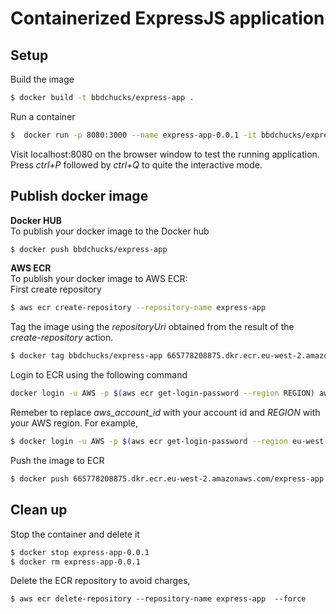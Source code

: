 # Containerized ExpressJS application
## Setup 
Build the image 
```bash
$ docker build -t bbdchucks/express-app .
```
Run a container 
```bash
$  docker run -p 8080:3000 --name express-app-0.0.1 -it bbdchucks/express-app
```
Visit localhost:8080 on the browser window to test the running application.  
Press _ctrl+P_ followed by _ctrl+Q_ to quite the interactive mode. 

## Publish docker image
__Docker HUB__  
To publish your docker image to the Docker hub
```bash
$ docker push bbdchucks/express-app
```

__AWS ECR__  
To publish your docker image to AWS ECR:   
First create repository 
```bash
$ aws ecr create-repository --repository-name express-app
``` 
Tag the image using the _repositoryUri_ obtained from the result of the _create-repository_ action. 
```bash 
$ docker tag bbdchucks/express-app 665778208875.dkr.ecr.eu-west-2.amazonaws.com/express-app
```
Login to ECR using the following command   
```bash
docker login -u AWS -p $(aws ecr get-login-password --region REGION) aws_account_id.dkr.ecr.REGION.amazonaws.com
```
Remeber to replace _aws_account_id_ with your account id and _REGION_ with your AWS region. For example,

```bash
$ docker login -u AWS -p $(aws ecr get-login-password --region eu-west-2) 665778208875.dkr.ecr.eu-west-2.amazonaws.com
```

Push the image to ECR 
```bash
$ docker push 665778208875.dkr.ecr.eu-west-2.amazonaws.com/express-app
```

## Clean up 
Stop the container and delete it 
```bash
$ docker stop express-app-0.0.1
$ docker rm express-app-0.0.1 
```
Delete the ECR repository to avoid charges, 
```
$ aws ecr delete-repository --repository-name express-app  --force
```